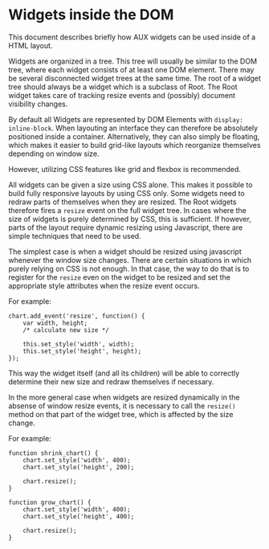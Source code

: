 # Widgets inside the DOM

This document describes briefly how AUX widgets can be used inside of a HTML layout.

Widgets are organized in a tree. This tree will usually be similar to the DOM
tree, where each widget consists of at least one DOM element. There may be
several disconnected widget trees at the same time. The root of a widget tree
should always be a widget which is a subclass of Root. The Root widget takes
care of tracking resize events and (possibly) document visibility changes.

By default all Widgets are represented by DOM Elements with `display: inline-block`.
When layouting an interface they can therefore be absolutely positioned inside 
a container.
Alternatively, they can also simply be floating, which makes it easier to build grid-like layouts
which reorganize themselves depending on window size.

However, utilizing CSS features like grid and flexbox is recommended.

All widgets can be given a size using CSS alone. 
This makes it possible to build fully responsive layouts by using CSS only.
Some widgets need to redraw parts of themselves when they are resized.
The Root widgets therefore fires a `resize` event on the full widget tree.
In cases where the size of widgets is purely determined by CSS, this is sufficient.
If however, parts of the layout require dynamic resizing using Javascript, there are simple
techniques that need to be used.

The simplest case is when a widget should be resized using javascript whenever the window size changes.
There are certain situations in which purely relying on CSS is not enough.
In that case, the way to do that is to register for the `resize` even on the widget to be resized
and set the appropriate style attributes when the resize event occurs.

For example:

    chart.add_event('resize', function() {
        var width, height;
        /* calculate new size */

        this.set_style('width', width);
        this.set_style('height', height);
    });

This way the widget itself (and all its children) will be able to correctly determine their new size
and redraw themselves if necessary.

In the more general case when widgets are resized dynamically in the absense of window resize events,
it is necessary to call the `resize()` method on that part of the widget tree, which is affected by
the size change.

For example:

    function shrink_chart() {
        chart.set_style('width', 400);
        chart.set_style('height', 200);

        chart.resize();
    }

    function grow_chart() {
        chart.set_style('width', 400);
        chart.set_style('height', 400);

        chart.resize();
    }
